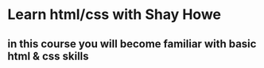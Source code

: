 # Learn html/css with Shay Howe

## in this course you will become familiar with basic html & css skills


